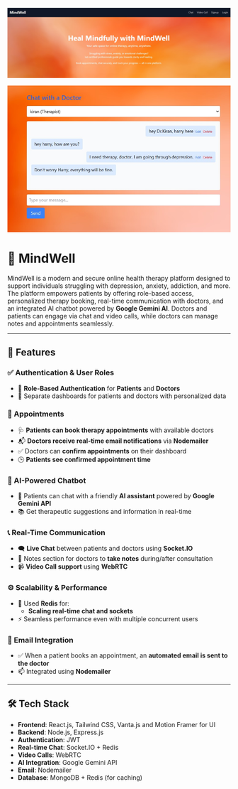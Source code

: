 ![Screenshot](./Frontend/public//mindwell1.jpg)

![Screenshot](./Frontend/public/chat1.jpg)
# 🧠 MindWell

MindWell is a modern and secure online health therapy platform designed to support individuals struggling with depression, anxiety, addiction, and more. The platform empowers patients by offering role-based access, personalized therapy booking, real-time communication with doctors, and an integrated AI chatbot powered by **Google Gemini AI**. Doctors and patients can engage via chat and video calls, while doctors can manage notes and appointments seamlessly.

---

## 🚀 Features

### ✅ Authentication & User Roles
- 🔐 **Role-Based Authentication** for **Patients** and **Doctors**
- 🔄 Separate dashboards for patients and doctors with personalized data

### 📅 Appointments
- 🩺 **Patients can book therapy appointments** with available doctors
- 📬 **Doctors receive real-time email notifications** via **Nodemailer**
- ✅ Doctors can **confirm appointments** on their dashboard
- 🕒 **Patients see confirmed appointment time**

### 🤖 AI-Powered Chatbot
- 💬 Patients can chat with a friendly **AI assistant** powered by **Google Gemini API**
- 📚 Get therapeutic suggestions and information in real-time

### 📞 Real-Time Communication
- 🗨️ **Live Chat** between patients and doctors using **Socket.IO**
- 🧠 Notes section for doctors to **take notes** during/after consultation
- 📹 **Video Call support** using **WebRTC**

### ⚙️ Scalability & Performance
- 🔄 Used **Redis** for:
  - **Scaling real-time chat and sockets**
- ⚡ Seamless performance even with multiple concurrent users

### 📧 Email Integration
- ✅ When a patient books an appointment, an **automated email is sent to the doctor**
- 📫 Integrated using **Nodemailer**

---

## 🛠️ Tech Stack

- **Frontend**: React.js, Tailwind CSS, Vanta.js and Motion Framer for UI
- **Backend**: Node.js, Express.js
- **Authentication**: JWT
- **Real-time Chat**: Socket.IO + Redis
- **Video Calls**: WebRTC
- **AI Integration**: Google Gemini API
- **Email**: Nodemailer
- **Database**: MongoDB + Redis (for caching)


